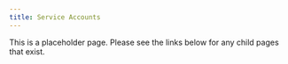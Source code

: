 ```yaml
---
title: Service Accounts
---
```


This is a placeholder page. Please see the links below for any child pages that exist.
